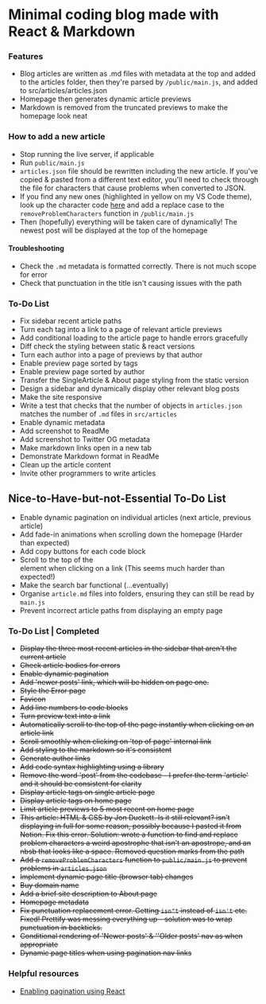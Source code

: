 # Minimal coding blog made with React & Markdown

### Features

- Blog articles are written as .md files with metadata at the top and added to the articles folder, then they're parsed by `/public/main.js`, and added to src/articles/articles.json
- Homepage then generates dynamic article previews
- Markdown is removed from the truncated previews to make the homepage look neat

### How to add a new article

- Stop running the live server, if applicable
- Run `public/main.js`
- `articles.json` file should be rewritten including the new article. If you've copied & pasted from a different text editor, you'll need to check through the file for characters that cause problems when converted to JSON.
- If you find any new ones (highlighted in yellow on my VS Code theme), look up the character code [here](https://www.babelstone.co.uk/Unicode/whatisit.html) and add a replace case to the `removeProblemCharacters` function in `/public/main.js`
- Then (hopefully) everything will be taken care of dynamically! The newest post will be displayed at the top of the homepage

#### Troubleshooting

- Check the `.md` metadata is formatted correctly. There is not much scope for error
- Check that punctuation in the title isn't causing issues with the path

### To-Do List

- Fix sidebar recent article paths
- Turn each tag into a link to a page of relevant article previews
- Add conditional loading to the article page to handle errors gracefully
- Diff check the styling between static & react versions
- Turn each author into a page of previews by that author
- Enable preview page sorted by tags
- Enable preview page sorted by author
- Transfer the SingleArticle & About page styling from the static version
- Design a sidebar and dynamically display other relevant blog posts
- Make the site responsive
- Write a test that checks that the number of objects in `articles.json` matches the number of `.md` files in `src/articles`
- Enable dynamic metadata
- Add screenshot to ReadMe
- Add screenshot to Twitter OG metadata
- Make markdown links open in a new tab
- Demonstrate Markdown format in ReadMe
- Clean up the article content
- Invite other programmers to write articles

## Nice-to-Have-but-not-Essential To-Do List

- Enable dynamic pagination on individual articles (next article, previous article)
- Add fade-in animations when scrolling down the homepage (Harder than expected)
- Add copy buttons for each code block
- Scroll to the top of the <article> element when clicking on a link (This seems much harder than expected!)
- Make the search bar functional (...eventually)
- Organise `article.md` files into folders, ensuring they can still be read by `main.js`
- Prevent incorrect article paths from displaying an empty page

### To-Do List | Completed

- ~~Display the three most recent articles in the sidebar that aren't the current article~~
- ~~Check article bodies for errors~~
- ~~Enable dynamic pagination~~
- ~~Add 'newer posts' link, which will be hidden on page one.~~
- ~~Style the Error page~~
- ~~Favicon~~
- ~~Add line numbers to code blocks~~
- ~~Turn preview text into a link~~
- ~~Automatically scroll to the top of the page instantly when clicking on an article link~~
- ~~Scroll smoothly when clicking on 'top of page' internal link~~
- ~~Add styling to the markdown so it's consistent~~
- ~~Generate author links~~
- ~~Add code syntax highlighting using a library~~
- ~~Remove the word 'post' from the codebase - I prefer the term 'article' and it should be consistent for clarity~~
- ~~Display article tags on single article page~~
- ~~Display article tags on home page~~
- ~~Limit article previews to 5 most recent on home page~~
- ~~This article: HTML & CSS by Jon Duckett. Is it still relevant? isn't displaying in full for some reason, possibly because I pasted it from Notion. Fix this error. Solution: wrote a function to find and replace problem characters a weird apostrophe that isn't an apostrope, and an nbsb that looks like a space. Removed question marks from the path~~
- ~~Add a `removeProblemCharacters` function to `public/main.js` to prevent problems in `articles.json`~~
- ~~Implement dynamic page title (browser tab) changes~~
- ~~Buy domain name~~
- ~~Add a brief site description to About page~~
- ~~Homepage metadata~~
- ~~Fix punctuation replacement error. Getting `isn"t` instead of `isn't` etc. Fixed! Prettify was messing everything up - solution was to wrap punctuation in backticks.~~
- ~~Conditional rendering of 'Newer posts' & ''Older posts' nav as when appropriate~~
- ~~Dynamic page titles when using pagination nav links~~

### Helpful resources

- [Enabling pagination using React](https://www.educative.io/answers/how-to-implement-pagination-in-reactjs)
